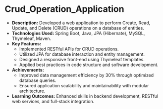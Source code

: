 # Crud_Operation_Application



- **Description:** Developed a web application to perform Create, Read, Update, and Delete (CRUD) operations on a database of entities.
- **Technologies Used:** Spring Boot, Java, JPA (Hibernate), MySQL, Thymeleaf, Maven.
- **Key Features:**
  - Implemented RESTful APIs for CRUD operations.
  - Utilized JPA for database interaction and entity management.
  - Designed a responsive front-end using Thymeleaf templates.
  - Applied best practices in code structure and software development.
- **Achievements:**
  - Improved data management efficiency by 30% through optimized database queries.
  - Ensured application scalability and maintainability with modular architecture.
- **Learning Outcomes:** Enhanced skills in backend development, RESTful web services, and full-stack integration.
